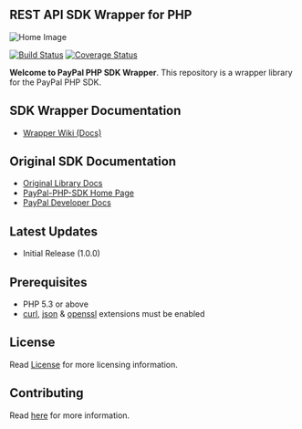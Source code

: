 ## REST API SDK Wrapper for PHP

![Home Image](https://raw.githubusercontent.com/wiki/paypal/PayPal-PHP-SDK/images/homepage.jpg)

[![Build Status](https://travis-ci.org/paypal/PayPal-PHP-SDK.svg?branch=master)](https://travis-ci.org/paypal/PayPal-PHP-SDK)
[![Coverage Status](https://coveralls.io/repos/paypal/PayPal-PHP-SDK/badge.svg?branch=master)](https://coveralls.io/r/paypal/PayPal-PHP-SDK?branch=master)

__Welcome to PayPal PHP SDK Wrapper__. This repository is a wrapper library for the PayPal PHP SDK.

## SDK Wrapper Documentation
* [Wrapper Wiki (Docs)](https://github.com/smitteh1/PayPal-PHP-SDK-Wrapper/wiki)

## Original SDK Documentation

* [Original Library Docs](http://paypal.github.io/PayPal-PHP-SDK/)
* [PayPal-PHP-SDK Home Page](https://paypal.github.io/PayPal-PHP-SDK/)
* [PayPal Developer Docs](https://developer.paypal.com/docs/)

## Latest Updates
- Initial Release (1.0.0)

## Prerequisites

   - PHP 5.3 or above
   - [curl](https://secure.php.net/manual/en/book.curl.php), [json](https://secure.php.net/manual/en/book.json.php) & [openssl](https://secure.php.net/manual/en/book.openssl.php) extensions must be enabled

## License

Read [License](LICENSE) for more licensing information.

## Contributing

Read [here](CONTRIBUTING.md) for more information.